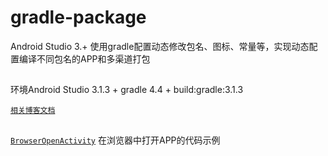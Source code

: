 # gradle-package
Android Studio 3.+ 使用gradle配置动态修改包名、图标、常量等，实现动态配置编译不同包名的APP和多渠道打包

##
环境Android Studio 3.1.3  + gradle 4.4 + build:gradle:3.1.3

[`相关博客文档`](https://blog.csdn.net/wxx_csdn/article/details/91446448)


##
[`BrowserOpenActivity`](https://github.com/weixx/gradle-package/blob/master/app/src/main/java/com/xx/BrowserOpenActivity.kt)
在浏览器中打开APP的代码示例
